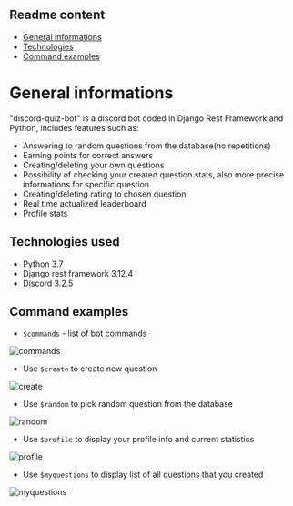 ## Readme content
* [General informations](#General-informations)
* [Technologies](#Technologies-used)
* [Command examples](#Command-examples)


# General informations
"discord-quiz-bot" is a discord bot coded in Django Rest Framework and Python, includes features such as:
* Answering to random questions from the database(no repetitions)
* Earning points for correct answers
* Creating/deleting your own questions
* Possibility of checking your created question stats, also more precise informations for specific question
* Creating/deleting rating to chosen question
* Real time actualized leaderboard
* Profile stats

## Technologies used
* Python 3.7
* Django rest framework 3.12.4
* Discord 3.2.5

## Command examples
* `$commands` - list of bot commands 

![commands](https://i.imgur.com/x6XVe2a.png)

* Use `$create` to create new question

![create](https://i.imgur.com/HV44pY9.png)

* Use `$random` to pick random question from the database

![random](https://i.imgur.com/6Zo7wrx.png)

* Use `$profile` to display your profile info and current statistics

![profile](https://i.imgur.com/bAkxmFg.png)

* Use `$myquestions` to display list of all questions that you created 

![myquestions](https://i.imgur.com/Crh3RT7.png)
